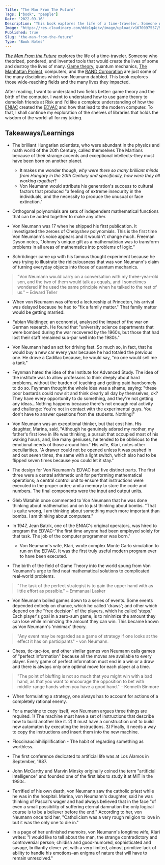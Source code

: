 ```yaml
---
Title: "The Man From The Future"
Tags: ["book", "people"]
Date: "2022-09-16"
Description: "This book explores the life of a time-traveler. Someone who theorized, pondered, and invented tools that would create the lives of some and destroy the lives of many."
Image: "https://res.cloudinary.com/dde1q4ekv/image/upload/v1670097557/56155133_hgijwv.jpg"
Published: true
Slug: "the-man-from-the-future"
Type: "Book Notes"
---
```

*[The Man From the Future](https://www.amazon.com/Man-Future-Visionary-Life-Neumann-ebook/dp/B098TYZN67?crid=3FM501TO8DIZ6&keywords=The%20Man%20From%20The%20Future&qid=1657608834&sprefix=the%20man%20from%20the%20future,aps,140&sr=8-1&linkCode=sl1&tag=slatestarcode-20&linkId=90b726e6acb3d8ccb1fe7b31e3d3ab21&language=en_US&ref_=as_li_ss_tl)* explores the life of a time-traveler. Someone who theorized, pondered, and invented tools that would create the lives of some and destroy the lives of many. [Game theory](https://en.wikipedia.org/wiki/Game_theory), quantum mechanics, [The Manhattan Project](https://en.wikipedia.org/wiki/Manhattan_Project), computers, and the [RAND Corporation](https://www.rand.org/) are just some of the many disciplines which von Neumann dabbled. This book explores those wide-reaching fields and the many lives they impacted.

After reading, I want to understand two fields better: game theory and the birth of the computer. I want to understand how to use game theory to demolish friends at Risk and I'd like a complete understanding of how the [ENIAC](https://en.wikipedia.org/wiki/ENIAC) created the [EDVAC](https://en.wikipedia.org/wiki/EDVAC) and how that lead to the modern computer. To that, I shall continue my exploration of the shelves of libraries that holds the wisdom of the world–all for my taking.

## Takeaways/Learnings
- The brilliant Hungarian scientists, who were abundant in the physics and math world of the 20th Century, called themselves The Martians because of their strange accents and exceptional intellects–they must have been born on another planet.
	- It makes me wonder though, *why were there so many brilliant minds from Hungary in the 20th Century and specifically, how were they all working together*?
	- Von Neumann would attribute his generation's success to cultural factors that produced "a feeling of extreme insecurity in the individuals, and the necessity to produce the unusual or face extinction."

- Orthogonal polynomials are sets of independent mathematical functions that can be added together to make any other.

- Von Neumann was 17 when he shipped his first publication. It investigated the zeroes of Chebyshev polynomials. This is the first time Von Neumann's voice appears and it wouldn't change much. Freeman Dyson notes, "Johnny's unique gift as a mathematician was to transform problems in all areas of mathematics into problems of logic."

- Schrödinger came up with his famous thought experiment because he was trying to illustrate the ridiculousness that was von Neumann's claim of turning everyday objects into those of quantum mechanics.

> "Von Neumann would carry on a conversation with my three-year-old son, and the two of them would talk as equals, and I sometimes wondered if he used the same principle when he talked to the rest of us." – Edward Teller

- When von Neumann was offered a lectureship at Princeton, his arrival was delayed because he had to "fix a family matter." That family matter would be getting married. 

- Fabian Waldinger, an economist, analysed the impact of the war on German research. He found that "university science departments that were bombed during the war recovered by the 1960s, but those that had lost their staff remained sub-par well into the 1980s."

- Von Neumann had an act for driving fast. So much so, in fact, that he would buy a new car every year because he had totaled the previous one. He drove a Cadillac because, he would say, "no one would sell me a tank."

- Feynman hated the idea of the Institute for Advanced Study. The idea of the institute was to allow professors to think deeply about hard problems, without the burden of teaching and getting paid handsomely to do so. Feynman thought the whole idea was a shame, saying: "these poor bastards could now sit and think clearly all day by themselves, ok? They have every opportunity to do something, and they're not getting any ideas...Nothing happens because there's not enough real activity and challenge: You're not in contact with the experimental guys. You don't have to answer questions from the students. Nothing!"

- Von Neumann was an exceptional thinker, but that cost him. His daughter, Marina, said, "Although he genuinely adored my mother, my father's first love in life was thinking, a pursuit that occupied most of his waking hours, and, like many geniuses, he tended to be oblivious to the emotional needs of those around him." His wife, Klari, notes other peculiarities. "A drawer could not be opened unless it was pushed in and out seven times, the same with a light switch, which also had to be flipped seven times because you could let it stay."

- The design for Von Neumann's EDVAC had five distinct parts. The first three were a central arithmetic unit for performing mathematical operations; a central control unit to ensure that instructions were executed in the proper order; and a memory to store the code and numbers. The final components were the input and output units.

- Gleb Watahin once commented to Von Neumann that he was done thinking about mathematics and on to just thinking about bombs. "That is quite wrong, I am thinking about something much more important than bombs. I am thinking about computers."

- In 1947, Jean Batrik, one of the ENIAC's original operators, was hired to program the EDVAC–"the first time anyone had been employed solely for that task. The job of the computer programmer was born."

	- Von Neumann's wife, Klari, wrote complex Monte Carlo simulation to run on the EDVAC. It was the first truly useful modern program ever to have been executed. 

- The birth of the field of Game Theory into the world spung from Von Neumann's urge to find neat mathematical solutions to complicated real-world problems. 

> "The task of the perfect strategist is to gain the upper hand with as little effort as possible." – Emmanual Lasker

- Von Neumann boiled games down to a series of events. Some events depended entirely on chance, which he called 'draws'; and other which depend on the "free decision" of the players, which he called 'steps.' Each player's goal in a zero-sum game, is to minimize the amount they can lose while minimizing the amount they can win. This became known as Von Neumann's 'minimax' theory.

> "Any event may be regarded as a game of strategy if one looks at the effect it has on participants" - von Neumann.

- Chess, tic-tac-toe, and other similar games von Neumann calls games of "perfect information" because all the moves are available to every player. Every game of perfect information must end in a win or a draw and there is always only one optimal move for each player at a time.

> "The point of bluffing is not so much that you might win with a bad hand, as that you want to encourage the opposition to bet with middle-range hands when you have a good hand." – Kenneth Binmore

- When formulating a strategy, one always has to account for actions of a completely rational enemy.

- For a machine to copy itself, von Neumann argues three things are required. 1) The machine must have a set of instructions that describe how to build another like it. 2) It must have a construction unit to build new automaton by executing the instructions. 3) Finally, it needs a way to copy the instructions and insert them into the new machine. 

- Floccinaucinihilipilification - The habit of regarding something as worthless.

- The first conference dedicated to artificial life was at Los Alamos in September, 1987.

- John McCarthy and Marvin Minsky originally coined the term "artificial intelligence" and founded one of the first labs to study it at MIT in the 1950s.

- Terrified of his own death, von Neumann saw the catholic priest while he was in the hospital. Marina, von Neumann's daughter, said he was thinking of Pascal's wager and had always believed that in the face "of even a small possibility of suffering eternal damnation the only logical course is to be a believer before the end." According to her, von Neumann once told her, "Catholicism was a very rough religion to love in but it was the only one to die in."

- In a page of her unfinished memoirs, von Neumann's longtime wife, Klári writes: "I would like to tell about the man, the strange contradictory and controversial person; childish and good-humored, sophisticated and savage, brilliantly clever yet with a very limited, almost primitive lack of ability to handle his emotions–an enigma of nature that will have to remain unresolved."